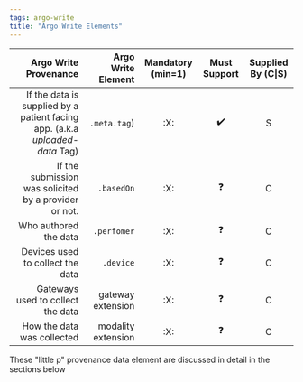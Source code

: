 ```yaml
---
tags: argo-write
title: "Argo Write Elements"
---
```



Argo Write Provenance|Argo Write Element|Mandatory (min=1)|Must Support|Supplied By (C\|S)
---:|---:|:---:|:---:|:---:
 If the data is supplied by a patient facing app. (a.k.a *uploaded-data* Tag)|`.meta.tag`)|:X:|:heavy_check_mark:|S
If the submission was solicited by a provider or not.|`.basedOn`|:X:|:question:|C
Who authored the data|`.perfomer`|:X:|:question:|C
Devices  used to collect the data|`.device`|:X:|:question:|C
Gateways used to collect the data|gateway extension|:X:|:question:|C
How the data was collected|modality extension|:X:|:question:|C

These "little p" provenance data element are discussed in detail in the sections below